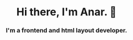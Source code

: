 <h1 align="center">Hi there, I'm Anar. 👋</h1>
<h3 align="center">I'm a frontend and html layout developer.</h3>